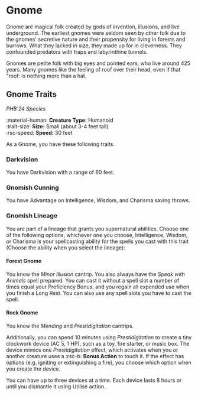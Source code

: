 # Gnome

Gnome are magical folk created by gods of invention, illusions, and live underground. The earliest gnomes were seldom seen by other folk due to the gnomes' secretive nature and their propensity for living in forests and burrows. What they lacked in size, they made up for in cleverness. They confounded predators with traps and labyrinthine tunnels. 

Gnomes are petite folk with big eyes and pointed ears, who live around 425 years. Many gnomes like the feeling of roof over their head, even if that "roof: is nothing more than a hat.

## Gnome Traits

*PHB'24 Species*

:material-human: **Creature Type:** Humanoid  
:trait-size: **Size:**  Small (about 3-4 feet tall)  
:rsc-speed: **Speed:** 30 feet

As a Gnome, you have these following traits. 

### Darkvision

You have Darkvision with a range of 60 feet.

### Gnomish Cunning

You have Advantage on Intelligence, Wisdom, and Charisma saving throws.

### Gnomish Lineage

You are part of a lineage that grants you supernatural abilities. Choose one of the following options, whichever one you choose, Intelligence, Wisdom, or Charisma is your spellcasting ability for the spells you cast with this trait (Choose the ability when you select the lineage):

#### Forest Gnome

You know the *Minor Illusion* cantrip. You also always have the *Speak with Animals* spell prepared. You can cast it without a spell slot a number of times equal your Proficiency Bonus, and you regain all expended use when you finish a Long Rest. You can also use any spell slots you have to cast the spell.

#### Rock Gnome

You know the *Mending* and *Prestidigitation* cantrips. 

Additionally, you can spend 10 minutes using *Prestidigitation*
to create a tiny clockwork device (AC 5, 1 HP), such as a toy, fire starter, or music box. The device mimics one *Prestidigitation* effect, which activates when you or another creature uses a :rsc-b: **Bonus Action** to touch it. If the effect has options (e.g. igniting or extinguishing a fire), you choose which option when you create the device.

You can have up to three devices at a time. Each device lasts 8 hours or until you dismantle it using Utilise action.
